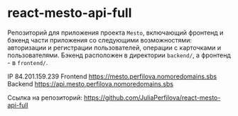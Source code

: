 # react-mesto-api-full
Репозиторий для приложения проекта `Mesto`, включающий фронтенд и бэкенд части приложения со следующими возможностями: авторизации и регистрации пользователей, операции с карточками и пользователями. Бэкенд расположен в директории `backend/`, а фронтенд - в `frontend/`. 

IP 84.201.159.239
Frontend https://mesto.perfilova.nomoredomains.sbs
Backend https://api.mesto.perfilova.nomoredomains.sbs

Ссылка на репозиторий: https://github.com/JuliaPerfilova/react-mesto-api-full